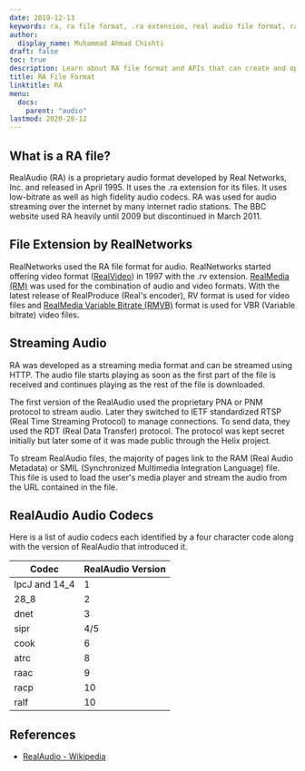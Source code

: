 ```yaml
---
date: 2019-12-13
keywords: ra, ra file format, .ra extension, real audio file format, ra audio format, RealAudio file format
author:
  display_name: Muhammad Ahmad Chishti
draft: false
toc: true
description: Learn about RA file format and APIs that can create and open RA files.
title: RA File Format
linktitle: RA
menu:
  docs:
    parent: "audio"
lastmod: 2020-28-12
---
```


## What is a RA file?

RealAudio (RA) is a proprietary audio format developed by Real Networks, Inc. and released in April 1995. It uses the .ra extension for its files. It uses low-bitrate as well as high fidelity audio codecs. RA was used for audio streaming over the internet by many internet radio stations. The BBC website used RA heavily until 2009 but discontinued in March 2011.

## File Extension by RealNetworks ##

RealNetworks used the RA file format for audio. RealNetworks started offering video format ([RealVideo](/video/rv/)) in 1997 with the .rv extension. [RealMedia (RM)](/video/rm/) was used for the combination of audio and video formats. With the latest release of RealProduce (Real's encoder), RV format is used for video files and [RealMedia Variable Bitrate (RMVB)](/video/rmvb/) format is used for VBR (Variable bitrate) video files.

## Streaming Audio ##

RA was developed as a streaming media format and can be streamed using HTTP. The audio file starts playing as soon as the first part of the file is received and continues playing as the rest of the file is downloaded.

The first version of the RealAudio used the proprietary PNA or PNM protocol to stream audio. Later they switched to IETF standardized RTSP (Real Time Streaming Protocol) to manage connections. To send data, they used the RDT (Real Data Transfer) protocol. The protocol was kept secret initially but later some of it was made public through the Helix project.

To stream RealAudio files, the majority of pages link to the RAM (Real Audio Metadata) or SMIL (Synchronized Multimedia Integration Language) file. This file is used to load the user's media player and stream the audio from the URL contained in the file.

## RealAudio Audio Codecs ##

Here is a list of audio codecs each identified by a four character code along with the version of RealAudio that introduced it.

|Codec|RealAudio Version|
|---|---|
|lpcJ and 14_4|1|
|28_8|2|
|dnet|3|
|sipr|4/5|
|cook|6|
|atrc|8|
|raac|9|
|racp|10|
|ralf|10|

## References ##

- [RealAudio - Wikipedia](https://en.wikipedia.org/wiki/RealAudio)
